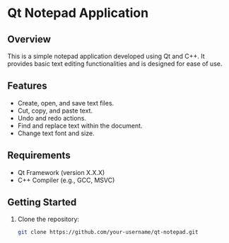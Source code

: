 # Qt Notepad Application

## Overview

This is a simple notepad application developed using Qt and C++. It provides basic text editing functionalities and is designed for ease of use.

## Features

- Create, open, and save text files.
- Cut, copy, and paste text.
- Undo and redo actions.
- Find and replace text within the document.
- Change text font and size.

## Requirements

- Qt Framework (version X.X.X)
- C++ Compiler (e.g., GCC, MSVC)

## Getting Started

1. Clone the repository:

   ```sh
   git clone https://github.com/your-username/qt-notepad.git
